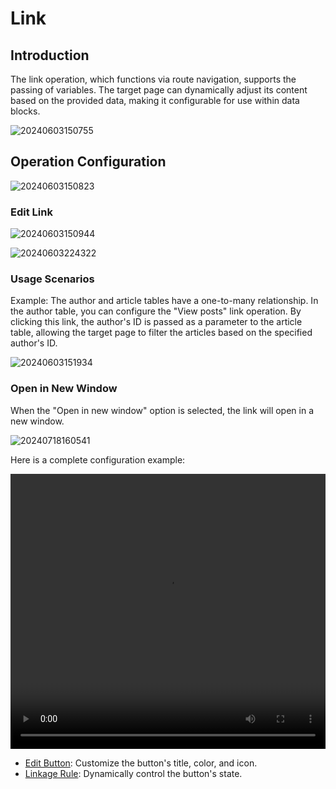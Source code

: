 # Link

## Introduction

The link operation, which functions via route navigation, supports the passing of variables. The target page can dynamically adjust its content based on the provided data, making it configurable for use within data blocks.

![20240603150755](https://static-docs.nocobase.com/20240603150755.png)

## Operation Configuration

![20240603150823](https://static-docs.nocobase.com/20240603150823.png)

### Edit Link

![20240603150944](https://static-docs.nocobase.com/20240603150944.png)

![20240603224322](https://static-docs.nocobase.com/20240603224322.png)

### Usage Scenarios

Example: The author and article tables have a one-to-many relationship. In the author table, you can configure the "View posts" link operation. By clicking this link, the author's ID is passed as a parameter to the article table, allowing the target page to filter the articles based on the specified author's ID.

![20240603151934](https://static-docs.nocobase.com/20240603151934.png)

### Open in New Window

When the "Open in new window" option is selected, the link will open in a new window.

![20240718160541](https://nocobase-docs.oss-cn-beijing.aliyuncs.com/20240718160541.png)

Here is a complete configuration example:

<video width="100%" height="440" controls>

<source src="https://static-docs.nocobase.com/20240603224044.mp4" type="video/mp4">

</video>

- [Edit Button](/handbook/ui/actions/action-settings/edit-button): Customize the button's title, color, and icon.
- [Linkage Rule](/handbook/ui/actions/action-settings/linkage-rule): Dynamically control the button's state.
